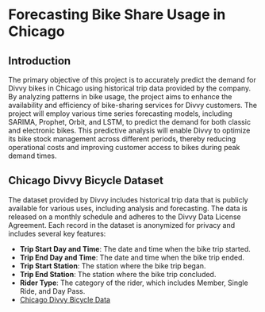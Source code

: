 # Forecasting Bike Share Usage in Chicago

## Introduction

The primary objective of this project is to accurately predict the demand for Divvy bikes in Chicago using historical trip data provided by the company. By analyzing patterns in bike usage, the project aims to enhance the availability and efficiency of bike-sharing services for Divvy customers. The project will employ various time series forecasting models, including SARIMA, Prophet, Orbit, and LSTM, to predict the demand for both classic and electronic bikes. This predictive analysis will enable Divvy to optimize its bike stock management across different periods, thereby reducing operational costs and improving customer access to bikes during peak demand times.

## Chicago Divvy Bicycle Dataset

The dataset provided by Divvy includes historical trip data that is publicly available for various uses, including analysis and forecasting. The data is released on a monthly schedule and adheres to the Divvy Data License Agreement. Each record in the dataset is anonymized for privacy and includes several key features:

 * **Trip Start Day and Time**: The date and time when the bike trip started.
 * **Trip End Day and Time**: The date and time when the bike trip ended.
 * **Trip Start Station**: The station where the bike trip began.
 * **Trip End Station**: The station where the bike trip concluded.
 * **Rider Type**: The category of the rider, which includes Member, Single Ride, and Day Pass.
 * [Chicago Divvy Bicycle Data](https://divvybikes.com/system-data)
